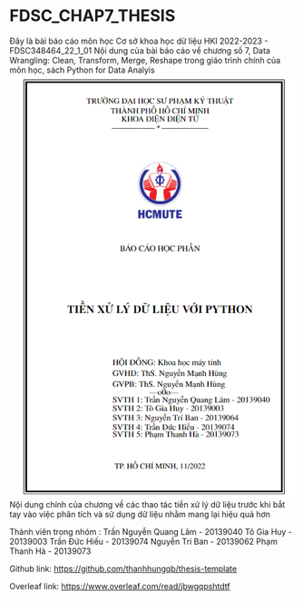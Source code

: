 # FDSC_CHAP7_THESIS
Đây là bài báo cáo môn học Cơ sở khoa học dữ liệu  HKI 2022-2023 - FDSC348464_22_1_01
Nội dung của bài báo cáo về chương số 7, Data Wrangling: Clean, Transform, Merge, Reshape trong giáo trình chính của môn học, sách Python for Data Analyis 
![ThesisImage](/Images/Thesis.png "Thesis Image title")
Nội dung chính của chương về các thao tác tiền xử lý dữ liệu trước khi bắt tay vào việc phân tích và sử dụng dữ liệu nhằm mang lại hiệu quả hơn

Thành viên trong nhóm : 
    Trần Nguyễn Quang Lâm - 20139040
    Tô Gia Huy - 20139003
    Trần Đức Hiếu - 20139074
    Nguyễn Trí Ban - 20139062
    Phạm Thanh Hà - 20139073

Github link: https://github.com/thanhhungqb/thesis-template

Overleaf link: https://www.overleaf.com/read/jbwgqpshtdtf


